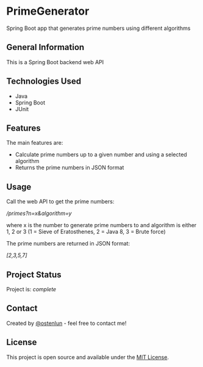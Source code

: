 # PrimeGenerator
Spring Boot app that generates prime numbers using different algorithms

## General Information
This is a Spring Boot backend web API

## Technologies Used
- Java
- Spring Boot
- JUnit

## Features
The main features are:
- Calculate prime numbers up to a given number and using a selected algorithm
- Returns the prime numbers in JSON format

## Usage
Call the web API to get the prime numbers:

*/primes?n=x&algorithm=y*

where x is the number to generate prime numbers to and algorithm is either 1, 2 or 3 
(1 = Sieve of Eratosthenes, 2 = Java 8, 3 = Brute force)

The prime numbers are returned in JSON format:

*[2,3,5,7]*

## Project Status
Project is: _complete_

## Contact
Created by [@ostenlun](https://www.codeheaven.one/) - feel free to contact me!

## License
This project is open source and available under the [MIT License]().

